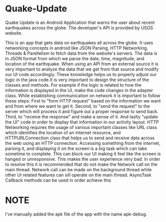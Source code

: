 # Quake-Update
Quake Update is an Android Application that warns the user about recent earthquakes across the globe. The developer's API is provided by USGS website.

This is an app that gets data on earthquakes all across the globe. It uses networking concepts in android like JSON Parsing, HTTP Networking, 
Threads & Parellelism to fetch data from the website's servers. The data is in JSON format from which we parse the date, time, magnitude, and location of
the earthquake.
When using an API from an external source it is very important to analyze the data that we get from that source and modify our UI code accordingly. These knowledge helps
us to properly adjust our logic in the java code.It is very important to design the structure of the classes and methods. 
For example if the logic is related to how the information is displayed in the UI, make the code changes in the adapter class.
While establishing communication on network it is important to follow these steps: First to "form HTTP request" based on the information we want and from where we want to get it.
Second, to "send the request" to the server which will process it and figure out a proper response to send back. Third, to "receive the response" and make a sense of it.
And laslty "update the UI" code in order to display that information in our activity layout. HTTP Networking requires the usage of various important classes like
URL class which identifies the location of an Internet resource, and HTTPURLConnection class that helps us to send and receive data across the web using an HTTP connection.
Accessing something from the internet, parsing it, and displaying it on the screen is a big task which can take sometime to complete. This can block our UI making it 
feel like the screen is hanged or unresponsive. This makes the user experience very bad. 
In order to resolve this it is recommended that do not make the Network call on the main thread. Network call can be made on the background thread while other UI related features
can sill operate on the main thread. AsyncTask Callback methods can be used in order achieve this

# NOTE
I've manually added the apk file of the app with the name apk-debug.
